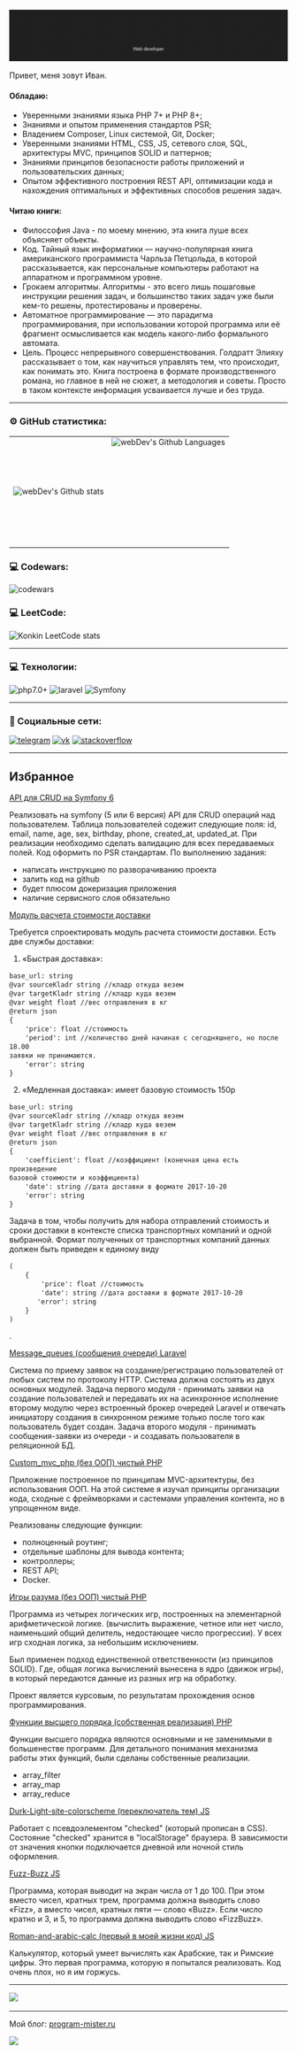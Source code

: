 [![banner](https://raw.githubusercontent.com/Konkin-Ivan/Konkin-Ivan/main/files/banner.gif)](https://konkin.info)

Привет, меня зовут Иван.

#### Обладаю:
- Уверенными знаниями языка PHP 7+ и PHP 8+;
- Знаниями и опытом применения стандартов PSR;
- Владением Composer, Linux системой, Git, Docker;
- Уверенными знаниями HTML, CSS, JS, сетевого слоя, SQL, архитектуры MVC, принципов SOLID и паттернов;
- Знаниями принципов безопасности работы приложений и пользовательских данных;
- Опытом эффективного построения REST API, оптимизации кода и нахождения оптимальных и эффективных способов решения задач.

#### Читаю книги:

- Филоссофия Java - по моему мнению, эта книга луше всех объясняет объекты.
- Код. Тайный язык информатики — научно-популярная книга американского программиста Чарльза Петцольда, в которой рассказывается, как персональные компьютеры работают на аппаратном и программном уровне.
- Грокаем алгоритмы. Алгоритмы - это всего лишь пошаговые инструкции решения задач, и большинство таких задач уже были кем-то решены, протестированы и проверены.
- Автоматное программирование — это парадигма программирования, при использовании которой программа или её фрагмент осмысливается как модель какого-либо формального автомата.
- Цель. Процесс непрерывного совершенствования. Голдратт Элияху рассказывает о том, как научиться управлять тем, что происходит, как понимать это. Книга построена в формате производственного романа, но главное в ней не сюжет, а методология и советы. Просто в таком контексте информация усваивается лучше и без труда.

---

### ⚙️ GitHub статистика:

<table>
  <tr>
    <td>
      <img align="left" src="https://github-readme-streak-stats.herokuapp.com/?user=konkin-ivan&theme=dark&background=000000" alt="webDev's Github stats" />
    </td>
    <td>
      <img height="195px" align="right" alt="webDev's Github Languages" src="https://github-readme-stats-sigma-five.vercel.app/api/top-langs/?username=konkin-ivan&layout=compact&theme=vision-friendly-dark" />
    </td>
  </tr>
</table>

### 💻 Codewars:

![codewars](https://www.codewars.com/users/konkin/badges/large)

### 💻 LeetCode:

![Konkin LeetCode stats](https://leetcode-stats-six.vercel.app/api?username=user1034qO&theme=dark)

---

### 💻 Технологии:
<!-- ![JavaScript](https://img.shields.io/badge/-JavaScript-090909?style=for-the-badge&logo=JavaScript) -->
<!-- ![css](https://img.shields.io/badge/-CSS3-090909?style=for-the-badge&logo=css3) -->
<!-- ![less](https://img.shields.io/badge/-LESS-090909?style=for-the-badge&logo=less) -->
<!-- ![gulp](https://img.shields.io/badge/-GULP-090909?style=for-the-badge&logo=gulp) -->
<!-- ![html](https://img.shields.io/badge/-HTML5-090909?style=for-the-badge&logo=html5) -->
![php7.0+](https://img.shields.io/badge/-PHP-090909?style=for-the-badge&logo=php)
![laravel](https://img.shields.io/badge/-Laravel-090909?style=for-the-badge&logo=laravel)
![Symfony](https://img.shields.io/badge/-Symfony-090909?style=for-the-badge&logo=symfony)
<!-- ![Yii](https://img.shields.io/badge/-Yii-090909?style=for-the-badge&logo=yii) -->


---

### 🤝 Социальные сети:
[![telegram](https://img.shields.io/badge/-Telegram-090909?style=for-the-badge&logo=telegram)](https://t.me/konkin_ivan)
[![vk](https://img.shields.io/badge/-ВКонтакте-090909?style=for-the-badge&logo=vk)](https://vk.com/konkin_ivan)
[![stackoverflow](https://img.shields.io/badge/-Stackoverflow-090909?style=for-the-badge&logo=stackoverflow)](https://ru.stackoverflow.com/users/272147/%d0%98%d0%b2%d0%b0%d0%bd-%d0%9a%d0%be%d0%bd%d0%ba%d0%b8%d0%bd)

---

## Избранное

[API для CRUD на Symfony 6](https://github.com/Konkin-Ivan/crud_api)

Реализовать на symfony (5 или 6 версия) API для CRUD операций над пользователем.
Таблица пользователей содежит следующие поля: id, email, name, age, sex, birthday, phone, created_at, updated_at.
При реализации необходимо сделать валидацию для всех передаваемых полей.
Код оформить по PSR стандартам.
По выполнению задания:
- написать инструкцию по разворачиванию проекта
- залить код на github
- будет плюсом докеризация приложения
- наличие сервисного слоя обязательно

[Модуль расчета стоимости доставки](https://github.com/Konkin-Ivan/test_task_for_Intelogis)

Требуется спроектировать модуль расчета стоимости доставки.
Есть две службы доставки:

1. «Быстрая доставка»:
```
base_url: string
@var sourceKladr string //кладр откуда везем
@var targetKladr string //кладр куда везем
@var weight float //вес отправления в кг
@return json
{
    'price': float //стоимость
    'period': int //количество дней начиная с сегодняшнего, но после 18.00
заявки не принимаются.
    'error': string
}
```
2. «Медленная доставка»:
имеет базовую стоимость 150р
```
base_url: string
@var sourceKladr string //кладр откуда везем
@var targetKladr string //кладр куда везем
@var weight float //вес отправления в кг
@return json
{
    'coefficient': float //коэффициент (конечная цена есть произведение
базовой стоимости и коэффициента)
    'date': string //дата доставки в формате 2017-10-20
    'error': string
}
```
Задача в том, чтобы получить для набора отправлений стоимость и сроки
доставки в контексте списка транспортных компаний и одной выбранной. Формат
полученных от транспортных компаний данных должен быть приведен к единому
виду 
```
(
    {
        'price': float //стоимость
        'date': string //дата доставки в формате 2017-10-20
       'error': string
    }
)
```
.

[Message_queues (сообщения очереди) Laravel](https://github.com/Konkin-Ivan/message_queues)

Система по приему заявок на создание/регистрацию пользователей от любых систем по протоколу HTTP. Система должна состоять из двух основных модулей. Задача первого модуля - принимать заявки на создание пользователей и передавать их на асинхронное исполнение второму модулю через встроенный брокер очередей Laravel и отвечать инициатору создания в синхронном режиме только после того как пользователь будет создан. Задача второго модуля - принимать сообщения-заявки из очереди - и создавать пользователя в реляционной БД.

[Custom_mvc_php (без ООП) чистый PHP](https://github.com/Konkin-Ivan/custom_mvc_php)

Приложение построенное по принципам MVC-архитектуры, без использования ООП. На этой системе я изучал принципы организации кода, сходные с фреймворками и састемами управления контента, но в упрощенном виде.

Реализованы следующие функции:

* полноценный роутинг;
* отдельные шаблоны для вывода контента;
* контроллеры;
* REST API;
* Docker.

[Игры разума (без ООП) чистый PHP](https://github.com/Konkin-Ivan/php-project-lvl1)

Программа из четырех логических игр, построенных на элементарной арифметической логике. (вычислить выражение, четное или нет число, наименьший общий делитель, недостающее число прогрессии). У всех игр сходная логика, за небольшим исключением.

Был применен подход единственной ответственности (из принципов SOLID). Где, общая логика вычислений вынесена в ядро (движок игры), в который передаются данные из разных игр на обработку.

Проект является курсовым, по результатам прохождения основ программирования.

[Функции высшего порядка (собственная реализация) PHP](https://github.com/Konkin-Ivan/higher_order_functions)

Функции высшего порядка являются основными и не заменимыми в большенестве программ. Для детального понимания механизма работы этих функций, были сделаны собственные реализации.

* array_filter
* array_map
* array_reduce

[Durk-Light-site-colorscheme (переключатель тем) JS](https://github.com/Konkin-Ivan/Durk-Light-site-colorscheme)

Работает с псевдоэлементом "checked" (который прописан в CSS). Состояние "checked" хранится в "localStorage" браузера. В зависимости от значения кнопки подключается дневной или ночной стиль оформления.

[Fuzz-Buzz JS](https://github.com/Konkin-Ivan/Fuzz-Buzz)

Программа, которая выводит на экран числа от 1 до 100. При этом вместо чисел, кратных трем, программа должна выводить слово «Fizz», а вместо чисел, кратных пяти — слово «Buzz». Если число кратно и 3, и 5, то программа должна выводить слово «FizzBuzz».

[Roman-and-arabic-calc (первый в моей жизни код) JS](https://github.com/Konkin-Ivan/roman-and-arabic-calc)

Калькулятор, который умеет вычислять как Арабские, так и Римские цифры. Это первая программа, которую я попытался реализовать. Код очень плох, но я им горжусь.

---

![](https://github-profile-summary-cards.vercel.app/api/cards/profile-details?username=konkin-ivan&theme=solarized_dark)

---

Мой блог: [program-mister.ru](https://program-mister.ru)

![](https://komarev.com/ghpvc/?username=konkin-ivan)